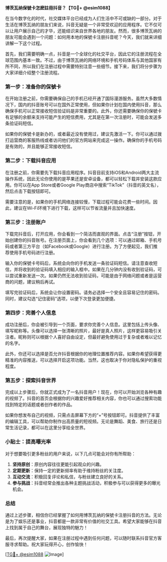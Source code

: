 **博茨瓦纳保號卡怎麽註冊抖音？【TG💪+ @esim1088】**

在当今数字化的时代，社交媒体平台已经成为人们生活中不可或缺的一部分。对于生活在博茨瓦纳的朋友们来说，抖音无疑是一个非常受欢迎的应用程序。它不仅可以让用户展示自己的才华，还能结识来自世界各地的朋友。然而，很多博茨瓦纳的朋友可能会遇到一个问题：如何用本地的保號卡注册抖音呢？今天，我们就来详细讲解一下这个过程。

首先，我们需要明确一点，抖音是一个全球化的社交平台，因此它的注册流程在全球范围内基本一致。不过，由于博茨瓦纳的网络环境和手机号码体系与其他国家有所不同，所以我们在注册过程中需要特别注意一些细节。接下来，我们将分步骤为大家详细介绍整个注册流程。

### **第一步：准备你的保號卡**

在开始注册之前，你需要确保自己的手机已经开通了国际漫游服务。虽然大多数情况下，国内的抖音账号可以在国外正常使用，但如果你计划在国内使用抖音，那么确保手机可以正常接收短信验证码是非常重要的。此外，你还需要确保你的保號卡有足够的余额来支持可能产生的短信费用，尤其是在第一次注册时，可能会发送多条验证码短信。

如果你的保號卡是新办的，或者最近没有使用过，建议先激活一下。你可以通过拨打运营商的客服热线或者访问他们的官方网站来完成这一操作。确保你的手机号码是有效的，并且能够正常接收短信。

### **第二步：下载抖音应用**

在注册之前，你需要先下载抖音应用程序。抖音目前支持iOS和Android两大主流操作系统，因此无论你使用的是苹果还是安卓设备，都可以轻松下载并安装这款应用。你可以在App Store或者Google Play商店中搜索“TikTok”（抖音的英文名），然后点击下载按钮即可。

需要注意的是，如果你的手机网络连接较慢，下载过程可能会花费一些时间。因此，建议在Wi-Fi环境下进行下载，这样可以节省流量并且加快速度。

### **第三步：注册账户**

下载完抖音后，打开应用，你会看到一个简洁而直观的界面。点击“注册”按钮，开始创建你的抖音账号。在注册页面上，你会看到几个选项：可以通过邮箱、手机号码或者第三方平台（如Facebook或Google）进行注册。为了方便起见，我们推荐使用手机号码进行注册。

输入你的保號卡号码后，系统会向你的手机发送一条验证码短信。请注意查收短信，并将收到的验证码填入相应的输入框中。如果在几分钟内没有收到验证码，可以尝试重新发送一次。如果仍然无法收到验证码，可能是由于网络问题或者是运营商的问题，建议稍后再试。

填写完验证码后，系统会让你设置密码。请务必选择一个安全且容易记住的密码。同时，建议勾选“记住密码”选项，以便下次登录更加便捷。

### **第四步：完善个人信息**

成功注册后，你会被引导到一个页面，要求你完善个人信息。这里包括上传头像、填写昵称等。头像可以选择一张清晰的照片，最好是真人照片，这样更容易吸引关注者。昵称则可以根据个人喜好自由设定，但最好避免使用过于复杂或者难以记忆的名字。

此外，你还可以选择是否允许抖音根据你的地理位置推荐内容。如果你希望获得更精准的内容推送，可以选择开启这项功能。当然，这也取决于你对隐私保护的重视程度。

### **第五步：探索抖音世界**

完成以上步骤后，你就正式成为了一名抖音用户！现在，你可以开始浏览各种有趣的视频了。抖音的首页会根据你的兴趣爱好推荐相关内容，你也可以通过搜索功能找到特定的话题或者创作者的作品。

如果你想发布自己的视频，只需点击屏幕下方的“+”号按钮即可。抖音提供了丰富的编辑工具，可以帮助你制作出高质量的短视频。无论是舞蹈、美食、旅行还是日常生活记录，都可以在这里分享给全世界。

### **小贴士：提高曝光率**

对于想要吸引更多粉丝的用户来说，以下几点可能会对你有所帮助：

1. **坚持原创**：原创内容往往更能引起观众的兴趣。
2. **定期更新**：保持一定的更新频率有助于维持粉丝的关注度。
3. **互动交流**：积极回复评论和私信，与粉丝建立良好的关系。
4. **参与挑战**：抖音经常会推出各种主题挑战活动，积极参与可以获得更多的曝光机会。

### **总结**

通过上述步骤，相信你已经掌握了如何用博茨瓦纳的保號卡注册抖音的方法。无论是为了娱乐还是事业，抖音都是一款非常有价值的社交工具。希望大家能够在抖音上找到属于自己的舞台，展现独特的魅力！

最后，再次提醒大家，如果在注册过程中遇到任何问题，可以随时联系抖音官方客服寻求帮助。祝大家玩得开心，创作愉快！

[[TG💪+ @esim1088](https://t.me/s/esim1088) ![Image](https://i.postimg.cc/4NQfJmqS/Snipaste-2025-05-13-00-14-12.png)]